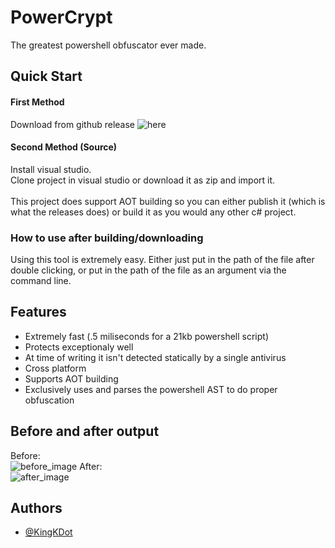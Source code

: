 
# PowerCrypt

The greatest powershell obfuscator ever made.


## Quick Start

#### First Method
Download from github release ![here](https://github.com/KingKDot/PowerCrypt/releases/tag/AutoBuild)

#### Second Method (Source)
Install visual studio. \
Clone project in visual studio or download it as zip and import it. \
\
This project does support AOT building so you can either publish it (which is what the releases does) or build it as you would any other c# project.

### How to use after building/downloading
Using this tool is extremely easy. Either just put in the path of the file after double clicking, or put in the path of the file as an argument via the command line.


## Features

- Extremely fast (.5 miliseconds for a 21kb powershell script)
- Protects exceptionaly well
- At time of writing it isn't detected statically by a single antivirus
- Cross platform
- Supports AOT building
- Exclusively uses and parses the powershell AST to do proper obfuscation

## Before and after output
Before: \
![before_image](https://github.com/user-attachments/assets/69557614-4eea-4b80-bf68-c0ef3c2d7263)
After: \
![after_image](https://github.com/user-attachments/assets/09868a6e-3ada-4adf-b524-23baf9d8fc71)



## Authors

- [@KingKDot](https://www.github.com/KingKDot)
